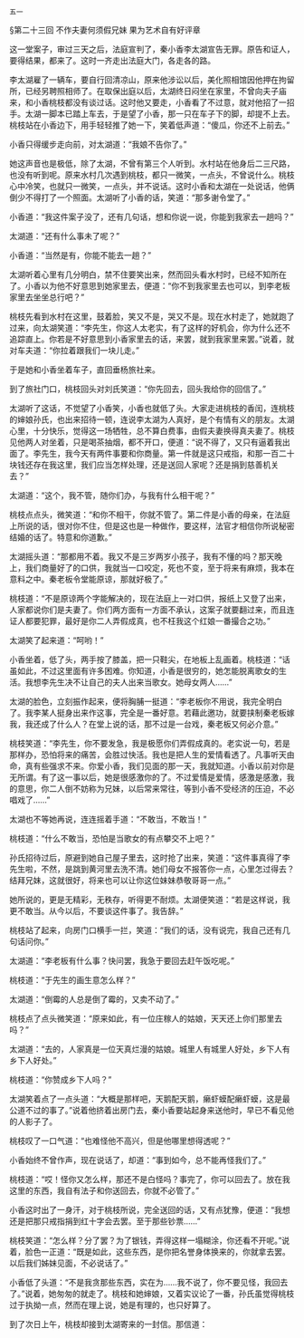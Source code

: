     五一 

   §第二十三回 不作夫妻何须假兄妹 果为艺术自有好评章

   这一堂案子，审过三天之后，法庭宣判了，秦小香李太湖宣告无罪。原告和证人，要得结果，都来了。这时一齐走出法庭大门，各走各的路。

   李太湖雇了一辆车，要自行回清凉山，原来他涉讼以后，美化照相馆因他押在拘留所，已经另聘照相师了。在取保出庭以后，太湖终日闷坐在家里，不曾向夫子庙来，和小香桃枝都没有谈过话。这时他又要走，小香看了不过意，就对他招了一招手。太湖一脚本已踏上车去，于是望了小香，那一只在车子下的脚，却提不上去。桃枝站在小香边下，用手轻轻推了她一下，笑着低声道：“傻瓜，你还不上前去。”

   小香只得缓步走向前，对太湖道：“我娘不告你了。”

   她这声音也是极低，除了太湖，不曾有第三个人听到。水村站在他身后二三尺路，也没有听到呢。原来水村几次遇到桃枝，都只一微笑，一点头，不曾说什么。桃枝心中冷笑，也就只一微笑，一点头，并不说话。这时小香和太湖在一处说话，他俩倒少不得打了一个照面。太湖听了小香的话，笑道：“那多谢令堂了。”

   小香道：“我这件案子没了，还有几句话，想和你说一说，你能到我家去一趟吗？”

   太湖道：“还有什么事未了呢？”

   小香道：“当然是有，你能不能去一趟？”

   太湖听着心里有几分明白，禁不住要笑出来，然而回头看水村时，已经不知所在了。小香以为他不好意思到她家里去，便道：“你不到我家里去也可以，到李老板家里去坐坐总行吧？”

   桃枝先看到水村在这里，鼓着脸，笑又不是，哭又不是。现在水村走了，她就跑了过来，向太湖笑道：“李先生，你这人太老实，有了这样的好机会，你为什么还不追踪直上。你若是不好意思到小香家里去的话，来罢，就到我家里来罢。”说着，就对车夫道：“你拉着跟我们一块儿走。”

   于是她和小香坐着车子，直回垂杨旅社来。

   到了旅社门口，桃枝回头对刘氏笑道：“你先回去，回头我给你的回信了。”

   太湖听了这话，不觉望了小香笑，小香也就低了头。大家走进桃枝的香闰，连桃枝的婶娘孙氏，也出来招待一顿，连说李太湖为人真好，是个有情有义的朋友。太湖心里，十分快乐，觉得这一场牺牲，总不算白费事，由假夫妻换得真夫妻了。桃枝见他两人对坐着，只是喝茶抽烟，都不开口，便道：“说不得了，又只有逼着我出面了。李先生，我今天有两件事要和你商量。第一件就是这只戒指，和那一百二十块钱还存在我这里，我们应当怎样处理，还是送回人家呢？还是捐到慈善机关去？”

   太湖道：“这个，我不管，随你们办，与我有什么相干呢？”

   桃枝点点头，微笑道：“和你不相干，你就不管了。第二件是小香的母亲，在法庭上所说的话，很对你不住，但是这也是一种做作，要这样，法官才相信你所说秘密结婚的话了。特意和你道歉。”

   太湖摇头道：“那都用不着。我又不是三岁两岁小孩子，我有不懂的吗？那天晚上，我们商量好了的口供，我就当一口咬定，死也不变，至于将来有麻烦，我本在意料之中。秦老板令堂能原谅，那就好极了。”

   桃枝道：“不是原谅两个字能解决的，现在法庭上一对口供，报纸上又登了出来，人家都说你们是夫妻了。你们两方面有一方面不承认，这案子就要翻过来，而且连证人都要犯罪，最好是你二人弄假成真，也不枉我这个红娘一番撮合之功。”

   太湖笑了起来道：“呵哟！”

   小香坐着，低了头，两手按了膝盖，把一只鞋尖，在地板上乱画着。桃枝道：“话虽如此，不过这里面有许多困难。你知道，小香是很穷的，她怎能脱离歌女的生活。我想李先生决不让自己的夫人出来当歌女。她母女两人……”

   太湖的脸色，立刻振作起来，便将胸脯一挺道：“李老板你不用说，我完全明白了。我李某人挺身出来作这事，完全是一番好意。若藉此邀功，就要挟制秦老板嫁我，我还成了什么人？在堂上说的话，那不过是一台戏，秦老板又何必介意。”

   桃枝笑道：“李先生，你不要发急，我是极愿你们弄假成真的。老实说一句，若是那样办，恐怕将来的痛苦，会胜过快活。我也是把人生的爱情看透了。凡事听天由命，真有些强求不来。你爱小香，我们见面的那一天，我就知道。小香以前对你是无所谓。有了这一事以后，她是很感激你的了。不过爱情是爱情，感激是感激，我的意思，你二人倒不妨称为兄妹，以后常来常往，等到小香不受经济的压迫，不必唱戏了……”

   太湖也不等她再说，连连摇着手道：“不敢当，不敢当！”

   桃枝道：“什么不敢当，恐怕是当歌女的有点攀交不上吧？”

   孙氏招待过后，原避到她自己屋子里去，这时抢了出来，笑道：“这件事真得了李先生啦，不然，是跳到黄河里去洗不清。她们母女不报答你一点，心里怎过得去？结拜兄妹，这就很好，将来也可以让你这位妹妹恭敬哥哥一点。”

   她所说的，更是无精彩，无秩存，听得更不耐烦。太湖便笑道：“若是这样说，我更不敢当。从今以后，不要谈这件事了。我告辞。”

   桃枝站了起来，向房门口横手一拦，笑道：“我们的话，没有说完，我自己还有几句话问你。”

   太湖道：“李老板有什么事？快问罢，我急于要回去赶午饭吃呢。”

   桃枝道：“于先生的画生意怎么样？”

   太湖道：“倒霉的人总是倒了霉的，又卖不动了。”

   桃枝点了点头微笑道：“原来如此，有一位庄稼人的姑娘，天天还上你们那里去吗？”

   太湖道：“去的，人家真是一位天真烂漫的姑娘。城里人有城里人好处，乡下人有乡下人好处。”

   桃枝道：“你赞成乡下人吗？”

   太湖笑着点了一点头道：“大概是那样吧，天鹅配天鹅，癞虾蟆配癞虾蟆，这是最公道不过的事了。”说着他挤着出房门去，秦小香要站起身来送他时，早已不看见他的人影子了。

   桃枝叹了一口气道：“也难怪他不高兴，但是他哪里想得透呢？”

   小香始终不曾作声，现在说话了，却道：“事到如今，总不能再怪我们了。”

   桃枝道：“哎！怪你又怎么样，那还不是白怪吗？事完了，你可以回去了。放在我这里的东西，我自有法子和你送回去，你就不必管了。”

   小香这时出了一身汗，对于桃枝所说，完全送回的话，又有点犹豫，便道：“我想还是把那只戒指捐到红十字会去罢。至于那些钞票……”

   桃枝笑道：“怎么样？分了罢？为了银钱，弄得这样一塌糊涂，你还看不开呢。”说着，脸色一正道：“既是如此，这些东西，是你把名誉身体换来的，你就拿去罢。以后我们姊妹见面，不必说话了。”

   小香低了头道：“不是我贪那些东西，实在为……我不说了，你不要见怪，我回去了。”说着，她匆匆的就走了。桃枝和她婶娘，又着实议论了一番，孙氏虽觉得桃枝过于执拗一点，然而在理上说，她是有理的，也只好算了。

   到了次日上午，桃枝却接到太湖寄来的一封信。那信道：

